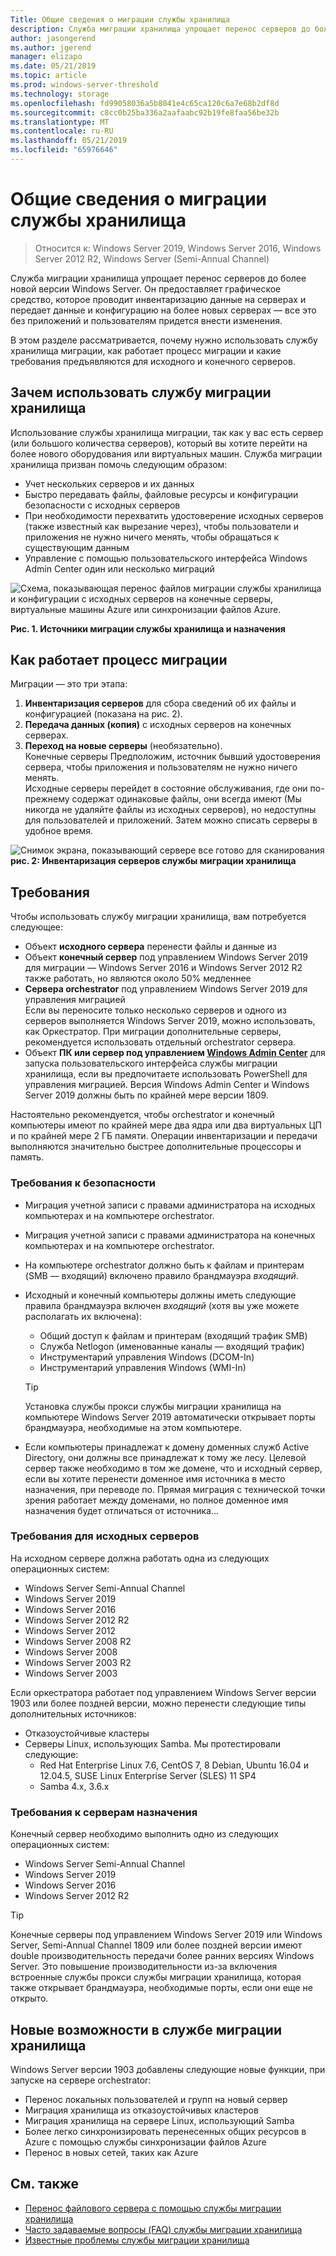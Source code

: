 ```yaml
---
Title: Общие сведения о миграции службы хранилища
description: Служба миграции хранилища упрощает перенос серверов до более новой версии Windows Server. Он предоставляет графическое средство, которое проводит инвентаризацию данные на серверах и передает данные и конфигурацию на более новых серверах — все это без приложений и пользователям придется внести изменения.
author: jasongerend
ms.author: jgerend
manager: elizapo
ms.date: 05/21/2019
ms.topic: article
ms.prod: windows-server-threshold
ms.technology: storage
ms.openlocfilehash: fd99058036a5b8041e4c65ca120c6a7e68b2df8d
ms.sourcegitcommit: c8cc0b25ba336a2aafaabc92b19fe8faa56be32b
ms.translationtype: MT
ms.contentlocale: ru-RU
ms.lasthandoff: 05/21/2019
ms.locfileid: "65976646"
---
```

# <a name="storage-migration-service-overview"></a>Общие сведения о миграции службы хранилища

>Относится к: Windows Server 2019, Windows Server 2016, Windows Server 2012 R2, Windows Server (Semi-Annual Channel)

Служба миграции хранилища упрощает перенос серверов до более новой версии Windows Server. Он предоставляет графическое средство, которое проводит инвентаризацию данные на серверах и передает данные и конфигурацию на более новых серверах — все это без приложений и пользователям придется внести изменения.

В этом разделе рассматривается, почему нужно использовать службу хранилища миграции, как работает процесс миграции и какие требования предъявляются для исходного и конечного серверов.

## <a name="why-use-storage-migration-service"></a>Зачем использовать службу миграции хранилища

Использование службы хранилища миграции, так как у вас есть сервер (или большого количества серверов), который вы хотите перейти на более нового оборудования или виртуальных машин. Служба миграции хранилища призван помочь следующим образом:

- Учет нескольких серверов и их данных
- Быстро передавать файлы, файловые ресурсы и конфигурации безопасности с исходных серверов
- При необходимости перехватить удостоверение исходных серверов (также известный как вырезание через), чтобы пользователи и приложения не нужно ничего менять, чтобы обращаться к существующим данным
- Управление с помощью пользовательского интерфейса Windows Admin Center один или несколько миграций

![Схема, показывающая перенос файлов миграции службы хранилища и конфигурации с исходных серверов на конечные серверы, виртуальные машины Azure или синхронизации файлов Azure.](media\overview\storage-migration-service-diagram.png)

**Рис. 1. Источники миграции службы хранилища и назначения**

## <a name="how-the-migration-process-works"></a>Как работает процесс миграции

Миграции — это три этапа:

1. **Инвентаризация серверов** для сбора сведений об их файлы и конфигурацией (показана на рис. 2).
2. **Передача данных (копия)** с исходных серверов на конечных серверах.
3. **Переход на новые серверы** (необязательно).<br>Конечные серверы Предположим, источник бывший удостоверения сервера, чтобы приложения и пользователям не нужно ничего менять. <br>Исходные серверы перейдет в состояние обслуживания, где они по-прежнему содержат одинаковые файлы, они всегда имеют (Мы никогда не удаляйте файлы из исходных серверов), но недоступны для пользователей и приложений. Затем можно списать серверы в удобное время.

![Снимок экрана, показывающий сервере все готово для сканирования](media/migrate/inventory.png)
**рис. 2: Инвентаризация серверов службы миграции хранилища**

## <a name="requirements"></a>Требования

Чтобы использовать службу миграции хранилища, вам потребуется следующее:

- Объект **исходного сервера** перенести файлы и данные из
- Объект **конечный сервер** под управлением Windows Server 2019 для миграции — Windows Server 2016 и Windows Server 2012 R2 также работать, но являются около 50% медленнее
- **Сервера orchestrator** под управлением Windows Server 2019 для управления миграцией  <br>Если вы переносите только несколько серверов и одного из серверов выполняется Windows Server 2019, можно использовать, как Оркестратор. При миграции дополнительные серверы, рекомендуется использовать отдельный orchestrator сервера.
- Объект **ПК или сервер под управлением [Windows Admin Center](../../manage/windows-admin-center/understand/windows-admin-center.md)**  для запуска пользовательского интерфейса службы миграции хранилища, если вы предпочитаете использовать PowerShell для управления миграцией. Версия Windows Admin Center и Windows Server 2019 должны быть по крайней мере версии 1809.

Настоятельно рекомендуется, чтобы orchestrator и конечный компьютеры имеют по крайней мере два ядра или два виртуальных ЦП и по крайней мере 2 ГБ памяти. Операции инвентаризации и передачи выполняются значительно быстрее дополнительные процессоры и память.

### <a name="security-requirements"></a>Требования к безопасности

- Миграция учетной записи с правами администратора на исходных компьютерах и на компьютере orchestrator.
- Миграция учетной записи с правами администратора на конечных компьютерах и на компьютере orchestrator.
- На компьютере orchestrator должно быть к файлам и принтерам (SMB — входящий) включено правило брандмауэра *входящий*.
- Исходный и конечный компьютеры должны иметь следующие правила брандмауэра включен *входящий* (хотя вы уже можете располагать их включена):
  - Общий доступ к файлам и принтерам (входящий трафик SMB)
  - Служба Netlogon (именованные каналы — входящий трафик)
  - Инструментарий управления Windows (DCOM-In)
  - Инструментарий управления Windows (WMI-In)
  
  > [!TIP]
  > Установка службы прокси службы миграции хранилища на компьютере Windows Server 2019 автоматически открывает порты брандмауэра, необходимые на этом компьютере.
- Если компьютеры принадлежат к домену доменных служб Active Directory, они должны все принадлежат к тому же лесу. Целевой сервер также необходимо в том же домене, что и исходный сервер, если вы хотите перенести доменное имя источника в место назначения, при переводе по. Прямая миграция с технической точки зрения работает между доменами, но полное доменное имя назначения будет отличаться от источника...

### <a name="requirements-for-source-servers"></a>Требования для исходных серверов

На исходном сервере должна работать одна из следующих операционных систем:

- Windows Server Semi-Annual Channel
- Windows Server 2019
- Windows Server 2016
- Windows Server 2012 R2
- Windows Server 2012
- Windows Server 2008 R2
- Windows Server 2008
- Windows Server 2003 R2
- Windows Server 2003

Если оркестратора работает под управлением Windows Server версии 1903 или более поздней версии, можно перенести следующие типы дополнительных источников:

- Отказоустойчивые кластеры
- Серверы Linux, использующих Samba. Мы протестировали следующие:
    - Red Hat Enterprise Linux 7.6, CentOS 7, 8 Debian, Ubuntu 16.04 и 12.04.5, SUSE Linux Enterprise Server (SLES) 11 SP4
    - Samba 4.x, 3.6.x

### <a name="requirements-for-destination-servers"></a>Требования к серверам назначения

Конечный сервер необходимо выполнить одно из следующих операционных систем:

- Windows Server Semi-Annual Channel
- Windows Server 2019
- Windows Server 2016
- Windows Server 2012 R2

> [!TIP]
> Конечные серверы под управлением Windows Server 2019 или Windows Server, Semi-Annual Channel 1809 или более поздней версии имеют double производительность передачи более ранних версиях Windows Server. Это повышение производительности из-за включения встроенные службы прокси службы миграции хранилища, которая также открывает брандмауэра, необходимые порты, если они еще не открыто.

## <a name="whats-new-in-storage-migration-service"></a>Новые возможности в службе миграции хранилища

Windows Server версии 1903 добавлены следующие новые функции, при запуске на сервере orchestrator:

- Перенос локальных пользователей и групп на новый сервер
- Миграция хранилища из отказоустойчивых кластеров
- Миграция хранилища на сервере Linux, использующий Samba
- Более легко синхронизировать перенесенных общих ресурсов в Azure с помощью службы синхронизации файлов Azure
- Перенос в новых сетей, таких как Azure

## <a name="see-also"></a>См. также

- [Перенос файлового сервера с помощью службы миграции хранилища](migrate-data.md)
- [Часто задаваемые вопросы (FAQ) службы миграции хранилища](faq.md)
- [Известные проблемы службы миграции хранилища](known-issues.md)
